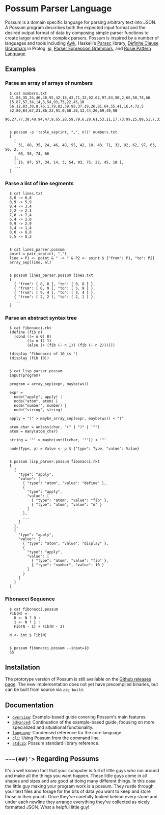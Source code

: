 # Possum Parser Language

Possum is a domain specific language for parsing arbitrary text into JSON. A
Possum program describes both the expected input format and the desired output
format of data by composing simple parser functions to create larger and more
complex parsers. Possum is inspired by a number of languages and tools
including [Awk], Haskell's [Parsec] library, [Definite Clause Grammars] in
Prolog, [jq], [Parser Expression Grammars], and [Rosie Pattern Language].

[Awk]: https://en.wikipedia.org/wiki/AWK
[Parsec]: https://hackage.haskell.org/package/parsec
[Definite Clause Grammars]: https://en.wikipedia.org/wiki/Definite_clause_grammar
[jq]: https://stedolan.github.io/jq/
[Parser Expression Grammars]: https://en.wikipedia.org/wiki/Parsing_expression_grammar
[Rosie Pattern Language]: https://rosie-lang.org/

## Examples

### Parse an array of arrays of numbers

```
  $ cat numbers.txt
  31,88,35,24,46,48,95,42,18,43,71,32,92,62,97,63,50,2,60,58,74,66
  15,87,57,34,14,3,54,93,75,22,45,10
  56,12,83,30,8,76,1,78,82,39,98,37,19,26,81,64,55,41,16,4,72,5
  52,80,84,67,21,86,23,91,0,68,36,13,44,20,69,40,90
  96,27,77,38,49,94,47,9,65,28,59,79,6,29,61,53,11,17,73,99,25,89,51,7,33,85,70


  $ possum -p 'table_sep(int, ",", nl)' numbers.txt
  [
    [
      31, 88, 35, 24, 46, 48, 95, 42, 18, 43, 71, 32, 92, 62, 97, 63, 50, 2,
      60, 58, 74, 66
    ],
    [ 15, 87, 57, 34, 14, 3, 54, 93, 75, 22, 45, 10 ],
    ...
  ]
```

### Parse a list of line segments

```
  $ cat lines.txt
  8,0 -> 0,8
  0,9 -> 5,9
  9,4 -> 3,4
  2,2 -> 2,1
  7,0 -> 7,4
  6,4 -> 2,0
  0,9 -> 2,9
  3,4 -> 1,4
  0,0 -> 8,8
  5,5 -> 8,2


  $ cat lines_parser.possum
  point = pair_sep(int, ",")
  line = P1 <- point & " -> " & P2 <- point $ {"from": P1, "to": P2}
  array_sep(line, nl)


  $ possum lines_parser.possum lines.txt
  [
    { "from": [ 8, 0 ], "to": [ 0, 8 ] },
    { "from": [ 0, 9 ], "to": [ 5, 9 ] },
    { "from": [ 9, 4 ], "to": [ 3, 4 ] },
    { "from": [ 2, 2 ], "to": [ 2, 1 ] },
    ...
  ]
```

### Parse an abstract syntax tree

```
  $ cat fibonacci.rkt
  (define (fib n)
    (cond ((= n 0) 0)
          ((= n 1) 1)
          (else (+ (fib (- n 1)) (fib (- n 2))))))

  (display "Fibonacci of 10 is ")
  (display (fib 10))


  $ cat lisp_parser.possum
  input(program)

  program = array_sep(expr, maybe(ws))

  expr =
    node("apply", apply) |
    node("atom", atom) |
    node("number", number) |
    node("string", string)

  apply = "(" > maybe_array_sep(expr, maybe(ws)) < ")"

  atom_char = unless(char, "(" | ")" | '"')
  atom = many(atom_char)

  string = '"' > maybe(until(char, '"')) < '"'

  node(Type, p) = Value <- p $ {"type": Type, "value": Value}


  $ possum lisp_parser.possum fibonacci.rkt
  [
    {
      "type": "apply",
      "value": [
        { "type": "atom", "value": "define" },
        {
          "type": "apply",
          "value": [
            { "type": "atom", "value": "fib" },
            { "type": "atom", "value": "n" }
          ]
        },
        ...
      ]
    },
    {
      "type": "apply",
      "value": [
        { "type": "atom", "value": "display" },
        {
          "type": "apply",
          "value": [
            { "type": "atom", "value": "fib" },
            { "type": "number", "value": 10 }
          ]
        }
      ]
    }
  ]
```

### Fibonacci Sequence

```
  $ cat fibonacci.possum
  Fib(N) =
    0 <- N ? 0 :
    1 <- N ? 1 :
    Fib(N - 1) + Fib(N - 2)

  N <- int $ Fib(N)


  $ possum fibonacci.possum --input=10
  55
```

## Installation

The prototype version of Possum is still available on the [Github releases page].
The new implementation does not yet have precompiled binaries, but can be built
from source via `zig build`.

[github releases page]: https://github.com/mulias/possum_parser_language/releases

## Documentation

- [`overview`]: Example-based guide covering Possum's main features.
- [`advanced`]: Continuation of the example-based guide, focusing on more
    specialized and situational functionality.
- [`language`]: Condensed reference for the core language.
- [`cli`]: Using Possum from the command line.
- [`stdlib`]: Possum standard library reference.

[`overview`]: docs/overview.md
[`advanced`]: docs/advanced.md
[`language`]: docs/language.md
[`cli`]: docs/cli.txt
[`stdlib`]: docs/stdlib.md

## `~~~(##)'>` Regarding Possums

It's a well known fact that your computer is full of little guys who run around
and make all the things you want happen. These little guys come in all shapes
and sizes and are good at doing many different things. In this case the little
guy making your program work is a possum. They rustle through your text files
and forage for the bits of data you want to keep and store those in their pouch.
Once they've carefully looked behind every stone and under each newline they
arrange everything they've collected as nicely formatted JSON. What a helpful
little guy!
